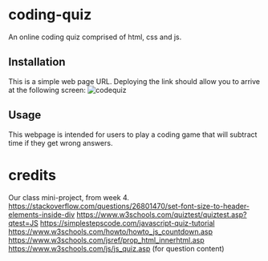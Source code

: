 # coding-quiz
An online coding quiz comprised of html, css and js.



## Installation

This is a simple web page URL. Deploying the link should allow you to arrive at the following screen: 
![codequiz](https://github.com/ltuckr/coding-quiz/assets/128933116/2a29bae7-6e1d-42e4-9b88-afa6bb5bb4d7)



## Usage

This webpage is intended for users to play a coding game that will subtract time if they get wrong answers. 




# credits
Our class mini-project, from week 4.
https://stackoverflow.com/questions/26801470/set-font-size-to-header-elements-inside-div
https://www.w3schools.com/quiztest/quiztest.asp?qtest=JS
https://simplestepscode.com/javascript-quiz-tutorial
https://www.w3schools.com/howto/howto_js_countdown.asp
https://www.w3schools.com/jsref/prop_html_innerhtml.asp
https://www.w3schools.com/js/js_quiz.asp (for question content)

